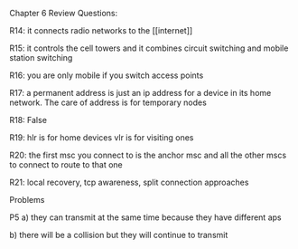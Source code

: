 Chapter 6 Review Questions:

R14: it connects radio networks to the [[internet]]

R15: it controls the cell towers and it combines circuit switching and mobile station switching

R16: you are only mobile if you switch access points

R17: a permanent address is just an ip address for a device in its home network. The care of address is for temporary nodes

R18: False

R19: hlr is for home devices vlr is for visiting ones

R20: the first msc you connect to is the anchor msc and all the other mscs to connect to route to that one

R21: local recovery, tcp awareness, split connection approaches

Problems

P5 a) they can transmit at the same time because they have different aps

b\) there will be a collision but they will continue to transmit
